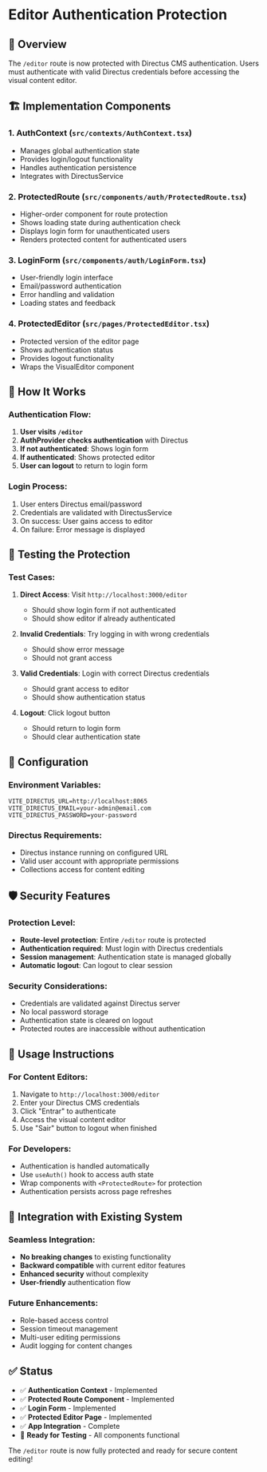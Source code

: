 # Editor Authentication Protection

## 🔐 Overview

The `/editor` route is now protected with Directus CMS authentication. Users must authenticate with valid Directus credentials before accessing the visual content editor.

## 🏗️ Implementation Components

### 1. **AuthContext** (`src/contexts/AuthContext.tsx`)
- Manages global authentication state
- Provides login/logout functionality
- Handles authentication persistence
- Integrates with DirectusService

### 2. **ProtectedRoute** (`src/components/auth/ProtectedRoute.tsx`)
- Higher-order component for route protection
- Shows loading state during authentication check
- Displays login form for unauthenticated users
- Renders protected content for authenticated users

### 3. **LoginForm** (`src/components/auth/LoginForm.tsx`)
- User-friendly login interface
- Email/password authentication
- Error handling and validation
- Loading states and feedback

### 4. **ProtectedEditor** (`src/pages/ProtectedEditor.tsx`)
- Protected version of the editor page
- Shows authentication status
- Provides logout functionality
- Wraps the VisualEditor component

## 🚀 How It Works

### Authentication Flow:
1. **User visits `/editor`**
2. **AuthProvider checks authentication** with Directus
3. **If not authenticated**: Shows login form
4. **If authenticated**: Shows protected editor
5. **User can logout** to return to login form

### Login Process:
1. User enters Directus email/password
2. Credentials are validated with DirectusService
3. On success: User gains access to editor
4. On failure: Error message is displayed

## 🧪 Testing the Protection

### Test Cases:
1. **Direct Access**: Visit `http://localhost:3000/editor`
   - Should show login form if not authenticated
   - Should show editor if already authenticated

2. **Invalid Credentials**: Try logging in with wrong credentials
   - Should show error message
   - Should not grant access

3. **Valid Credentials**: Login with correct Directus credentials
   - Should grant access to editor
   - Should show authentication status

4. **Logout**: Click logout button
   - Should return to login form
   - Should clear authentication state

## 🔧 Configuration

### Environment Variables:
```env
VITE_DIRECTUS_URL=http://localhost:8065
VITE_DIRECTUS_EMAIL=your-admin@email.com
VITE_DIRECTUS_PASSWORD=your-password
```

### Directus Requirements:
- Directus instance running on configured URL
- Valid user account with appropriate permissions
- Collections access for content editing

## 🛡️ Security Features

### Protection Level:
- **Route-level protection**: Entire `/editor` route is protected
- **Authentication required**: Must login with Directus credentials
- **Session management**: Authentication state is managed globally
- **Automatic logout**: Can logout to clear session

### Security Considerations:
- Credentials are validated against Directus server
- No local password storage
- Authentication state is cleared on logout
- Protected routes are inaccessible without authentication

## 🎯 Usage Instructions

### For Content Editors:
1. Navigate to `http://localhost:3000/editor`
2. Enter your Directus CMS credentials
3. Click "Entrar" to authenticate
4. Access the visual content editor
5. Use "Sair" button to logout when finished

### For Developers:
- Authentication is handled automatically
- Use `useAuth()` hook to access auth state
- Wrap components with `<ProtectedRoute>` for protection
- Authentication persists across page refreshes

## 🔄 Integration with Existing System

### Seamless Integration:
- **No breaking changes** to existing functionality
- **Backward compatible** with current editor features
- **Enhanced security** without complexity
- **User-friendly** authentication flow

### Future Enhancements:
- Role-based access control
- Session timeout management
- Multi-user editing permissions
- Audit logging for content changes

## ✅ Status

- ✅ **Authentication Context** - Implemented
- ✅ **Protected Route Component** - Implemented  
- ✅ **Login Form** - Implemented
- ✅ **Protected Editor Page** - Implemented
- ✅ **App Integration** - Complete
- 🧪 **Ready for Testing** - All components functional

The `/editor` route is now fully protected and ready for secure content editing!
